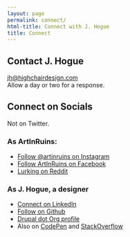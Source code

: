 ```yaml
---
layout: page
permalink: connect/
html-title: Connect with J. Hogue
title: Connect
---
```


## Contact J. Hogue  

[jh@highchairdesign.com](mailto:jh@highchairdesign.com)  
Allow a day or two for a response.

## Connect on Socials

Not on Twitter.

### As ArtInRuins:

+ [Follow @artinruins on Instagram](https://instagram.com/artinruins)
+ [Follow ArtInRuins on Facebook](https://facebook.com/artinruins/)
+ [Lurking on Reddit](https://www.reddit.com/user/artinruins/)

### As J. Hogue, a designer

+ [Connect on LinkedIn](https://linkedin.com/in/jhogue/)
+ [Follow on Github](https://github.com/jhogue/)
+ [Drupal dot Org profile](https://drupal.org/u/artinruins)
+ Also on [CodePen](https://codepen.io/jhogue/) and [StackOverflow](https://stackoverflow.com/users/479663/j-hogue)
